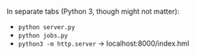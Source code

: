 In separate tabs (Python 3, though might not matter):
* `python server.py`
* `python jobs.py`
* `python3 -m http.server` -> localhost:8000/index.hml